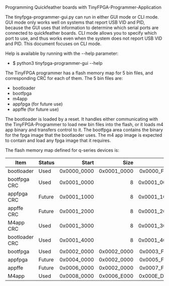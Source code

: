 Programming Quickfeather boards with TinyFPGA-Programmer-Application

The tinyfpga-programmer-gui.py can run in either GUI mode or CLI mode.  GUI mode only works well on systems
that report USB VID and PID, because the GUI uses that information to determine which serial ports are connected
to quickfeather boards. CLI mode allows you to specify which port to use, and thus works even when the system does not
report USB VID and PID.  This document focuses on CLI mode.

Help is available by running with the --help parameter:

* $ python3 tinyfpga-programmer-gui --help

The TinyFPGA programmer has a flash memory map for 5 bin files, and corresponding CRC for each of them.
The 5 bin files are:
  * bootloader
  * bootfpga
  * m4app
  * appfpga (for future use)
  * appffe (for future use)
  
The bootloader is loaded by a reset.  It handles either communicating with the TinyFPGA-Programmer to load new bin files into the flash,
or it loads m4 app binary and transfers control to it.  The bootfpga area contains the binary for the fpga image that the bootlaoder uses.
The m4 app image is expected to contain and load any fpga image that it requires.

The flash memory map defined for q-series devices is:

|Item	        |Status	|Start	    |Size	    |End		        |Start	    |Size	    |End|
|-----          |-------|----------:|----------:|------------------:|----------:|----------:|--:|
|bootloader	    |Used	|0x0000_0000|0x0001_0000|0x0000_FFFF		|-   	     |65,536 	|65,536 |
|bootfpga CRC	|Used	|0x0001_0000|          8|	0x0001_0007		|65,536 	 |8 	  |65,544| 
|appfpga CRC	|Future	|0x0001_1000|	          8|	0x0001_1007	|	 69,632 |	      8 |	  69,640 
appffe CRC	    |Future	|0x0001_2000|	          8|	0x0001_2007	|	 73,728 |	      8 |	  73,736 
M4app CRC	    |Used	|0x0001_3000|	          8|	0x0001_3007	|	 77,824 |	      8 |	  77,832 
bootloader CRC	|Used	|0x0001_4000|	          8|	0x0001_4007	|	 81,920 |	      8 |	  81,928 
bootfpga	    |Used	|0x0002_0000|	0x0002_0000|	0x0003_FFFF	|	 131,072 |	 131,072 |	 262,144 
appfpga	        |Future	|0x0004_0000|	0x0002_0000|	0x0005_FFFF	|	 262,144 |	 131,072 |	 393,216 
appffe	        |Future	|0x0006_0000|	0x0002_0000|	0x0007_FFFF	|	 393,216 |	 131,072 |	 524,288 
M4app	        |Used	|0x0008_0000|	0x0006_E000|	0x000E_DFFF	|	 524,288 |	 450,560 |	 974,848 

